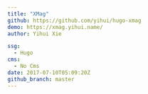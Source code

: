 ```yaml
---
title: "XMag"
github: https://github.com/yihui/hugo-xmag
demo: https://xmag.yihui.name/
author: Yihui Xie

ssg:
  - Hugo
cms:
  - No Cms
date: 2017-07-10T05:09:20Z
github_branch: master
---
```

